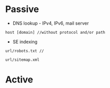 
# Passive 

- DNS lookup - IPv4, IPv6, mail server
```
host [domain] //without protocol and/or path
```


- SE indexing 
```
url/robots.txt // 

url/sitemap.xml

```

# Active

